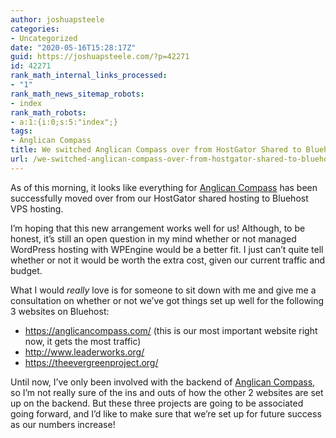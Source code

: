 ```yaml
---
author: joshuapsteele
categories:
- Uncategorized
date: "2020-05-16T15:28:17Z"
guid: https://joshuapsteele.com/?p=42271
id: 42271
rank_math_internal_links_processed:
- "1"
rank_math_news_sitemap_robots:
- index
rank_math_robots:
- a:1:{i:0;s:5:"index";}
tags:
- Anglican Compass
title: We switched Anglican Compass over from HostGator Shared to Bluehost VPS Hosting
url: /we-switched-anglican-compass-over-from-hostgator-shared-to-bluehost-vps-hosting/
---
```


As of this morning, it looks like everything for [Anglican Compass](https://anglicancompass.com/) has been successfully moved over from our HostGator shared hosting to Bluehost VPS hosting.

I’m hoping that this new arrangement works well for us! Although, to be honest, it’s still an open question in my mind whether or not managed WordPress hosting with WPEngine would be a better fit. I just can’t quite tell whether or not it would be worth the extra cost, given our current traffic and budget.

What I would *really* love is for someone to sit down with me and give me a consultation on whether or not we’ve got things set up well for the following 3 websites on Bluehost:

- https://anglicancompass.com/ (this is our most important website right now, it gets the most traffic)
- http://www.leaderworks.org/
- https://theevergreenproject.org/

Until now, I’ve only been involved with the backend of [Anglican Compass](https://anglicancompass.com/), so I’m not really sure of the ins and outs of how the other 2 websites are set up on the backend. But these three projects are going to be associated going forward, and I’d like to make sure that we’re set up for future success as our numbers increase!